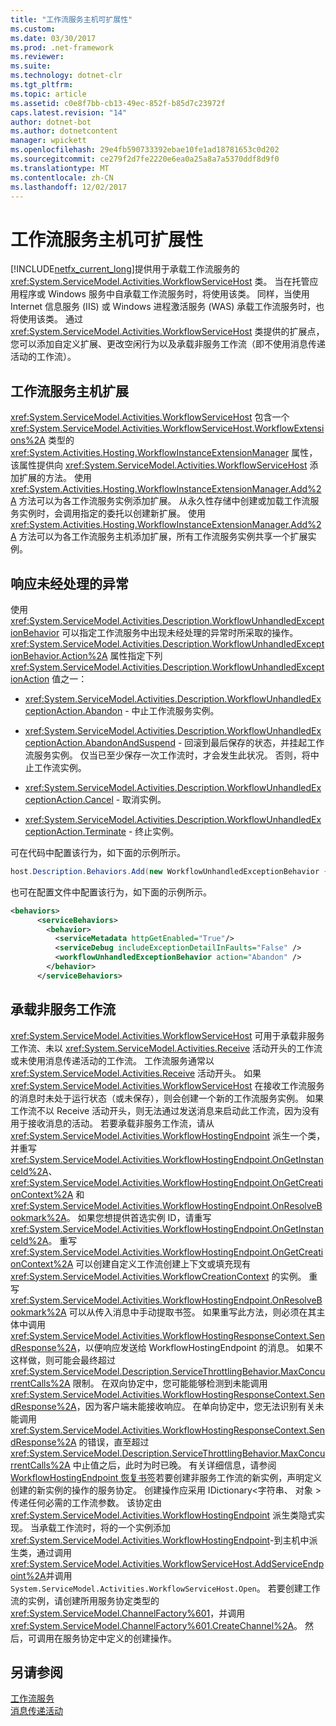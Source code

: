 ```yaml
---
title: "工作流服务主机可扩展性"
ms.custom: 
ms.date: 03/30/2017
ms.prod: .net-framework
ms.reviewer: 
ms.suite: 
ms.technology: dotnet-clr
ms.tgt_pltfrm: 
ms.topic: article
ms.assetid: c0e8f7bb-cb13-49ec-852f-b85d7c23972f
caps.latest.revision: "14"
author: dotnet-bot
ms.author: dotnetcontent
manager: wpickett
ms.openlocfilehash: 29e4fb590733392ebae10fe1ad18781653c0d202
ms.sourcegitcommit: ce279f2d7fe2220e6ea0a25a8a7a5370ddf8d9f0
ms.translationtype: MT
ms.contentlocale: zh-CN
ms.lasthandoff: 12/02/2017
---
```

# <a name="workflow-service-host-extensibility"></a>工作流服务主机可扩展性
[!INCLUDE[netfx_current_long](../../../../includes/netfx-current-long-md.md)]提供用于承载工作流服务的 <xref:System.ServiceModel.Activities.WorkflowServiceHost> 类。 当在托管应用程序或 Windows 服务中自承载工作流服务时，将使用该类。 同样，当使用 Internet 信息服务 (IIS) 或 Windows 进程激活服务 (WAS) 承载工作流服务时，也将使用该类。 通过 <xref:System.ServiceModel.Activities.WorkflowServiceHost> 类提供的扩展点，您可以添加自定义扩展、更改空闲行为以及承载非服务工作流（即不使用消息传递活动的工作流）。  
  
## <a name="workflow-service-host-extensions"></a>工作流服务主机扩展  
 <xref:System.ServiceModel.Activities.WorkflowServiceHost> 包含一个 <xref:System.ServiceModel.Activities.WorkflowServiceHost.WorkflowExtensions%2A> 类型的 <xref:System.Activities.Hosting.WorkflowInstanceExtensionManager> 属性，该属性提供向 <xref:System.ServiceModel.Activities.WorkflowServiceHost> 添加扩展的方法。 使用 <xref:System.Activities.Hosting.WorkflowInstanceExtensionManager.Add%2A> 方法可以为各工作流服务实例添加扩展。 从永久性存储中创建或加载工作流服务实例时，会调用指定的委托以创建新扩展。 使用 <xref:System.Activities.Hosting.WorkflowInstanceExtensionManager.Add%2A> 方法可以为各工作流服务主机添加扩展，所有工作流服务实例共享一个扩展实例。  
  
## <a name="react-to-unhandled-exceptions"></a>响应未经处理的异常  
 使用  <xref:System.ServiceModel.Activities.Description.WorkflowUnhandledExceptionBehavior> 可以指定工作流服务中出现未经处理的异常时所采取的操作。 <xref:System.ServiceModel.Activities.Description.WorkflowUnhandledExceptionBehavior.Action%2A> 属性指定下列 <xref:System.ServiceModel.Activities.Description.WorkflowUnhandledExceptionAction> 值之一：  
  
-   <xref:System.ServiceModel.Activities.Description.WorkflowUnhandledExceptionAction.Abandon> - 中止工作流服务实例。  
  
-   <xref:System.ServiceModel.Activities.Description.WorkflowUnhandledExceptionAction.AbandonAndSuspend> - 回滚到最后保存的状态，并挂起工作流服务实例。 仅当已至少保存一次工作流时，才会发生此状况。 否则，将中止工作流实例。  
  
-   <xref:System.ServiceModel.Activities.Description.WorkflowUnhandledExceptionAction.Cancel> - 取消实例。  
  
-   <xref:System.ServiceModel.Activities.Description.WorkflowUnhandledExceptionAction.Terminate> - 终止实例。  
  
 可在代码中配置该行为，如下面的示例所示。  
  
```csharp  
host.Description.Behaviors.Add(new WorkflowUnhandledExceptionBehavior { Action = WorkflowUnhandledExceptionAction.Abandon });  
```  
  
 也可在配置文件中配置该行为，如下面的示例所示。  
  
```xml
<behaviors>  
      <serviceBehaviors>  
        <behavior>  
          <serviceMetadata httpGetEnabled="True"/>  
          <serviceDebug includeExceptionDetailInFaults="False" />  
          <workflowUnhandledExceptionBehavior action="Abandon" />        
        </behavior>  
      </serviceBehaviors>  
```  
  
## <a name="hosting-non-service-workflows"></a>承载非服务工作流  
 <xref:System.ServiceModel.Activities.WorkflowServiceHost> 可用于承载非服务工作流、未以 <xref:System.ServiceModel.Activities.Receive> 活动开头的工作流或未使用消息传递活动的工作流。 工作流服务通常以 <xref:System.ServiceModel.Activities.Receive> 活动开头。 如果 <xref:System.ServiceModel.Activities.WorkflowServiceHost> 在接收工作流服务的消息时未处于运行状态（或未保存），则会创建一个新的工作流服务实例。 如果工作流不以 Receive 活动开头，则无法通过发送消息来启动此工作流，因为没有用于接收消息的活动。 若要承载非服务工作流，请从 <xref:System.ServiceModel.Activities.WorkflowHostingEndpoint> 派生一个类，并重写 <xref:System.ServiceModel.Activities.WorkflowHostingEndpoint.OnGetInstanceId%2A>、<xref:System.ServiceModel.Activities.WorkflowHostingEndpoint.OnGetCreationContext%2A> 和 <xref:System.ServiceModel.Activities.WorkflowHostingEndpoint.OnResolveBookmark%2A>。 如果您想提供首选实例 ID，请重写 <xref:System.ServiceModel.Activities.WorkflowHostingEndpoint.OnGetInstanceId%2A>。 重写 <xref:System.ServiceModel.Activities.WorkflowHostingEndpoint.OnGetCreationContext%2A> 可以创建自定义工作流创建上下文或填充现有 <xref:System.ServiceModel.Activities.WorkflowCreationContext> 的实例。 重写 <xref:System.ServiceModel.Activities.WorkflowHostingEndpoint.OnResolveBookmark%2A> 可以从传入消息中手动提取书签。 如果重写此方法，则必须在其主体中调用 <xref:System.ServiceModel.Activities.WorkflowHostingResponseContext.SendResponse%2A>，以便响应发送给 WorkflowHostingEndpoint 的消息。 如果不这样做，则可能会最终超过 <xref:System.ServiceModel.Description.ServiceThrottlingBehavior.MaxConcurrentCalls%2A> 限制。 在双向协定中，您可能能够检测到未能调用 <xref:System.ServiceModel.Activities.WorkflowHostingResponseContext.SendResponse%2A>，因为客户端未能接收响应。 在单向协定中，您无法识别有关未能调用 <xref:System.ServiceModel.Activities.WorkflowHostingResponseContext.SendResponse%2A> 的错误，直至超过 <xref:System.ServiceModel.Description.ServiceThrottlingBehavior.MaxConcurrentCalls%2A> 中止值之后，此时为时已晚。 有关详细信息，请参阅[WorkflowHostingEndpoint 恢复书签](../../../../docs/framework/windows-workflow-foundation/samples/workflowhostingendpoint-resume-bookmark.md)若要创建非服务工作流的新实例，声明定义创建的新实例的操作的服务协定。 创建操作应采用 IDictionary\<字符串、 对象 > 传递任何必需的工作流参数。 该协定由 <xref:System.ServiceModel.Activities.WorkflowHostingEndpoint> 派生类隐式实现。 当承载工作流时，将的一个实例添加<xref:System.ServiceModel.Activities.WorkflowHostingEndpoint>-到主机中派生类，通过调用<xref:System.ServiceModel.Activities.WorkflowServiceHost.AddServiceEndpoint%2A>并调用<!--zz xref:System.ServiceModel.Activities.WorkflowServiceHost.Open%2A--> `System.ServiceModel.Activities.WorkflowServiceHost.Open`。 若要创建工作流的实例，请创建所用服务协定类型的 <xref:System.ServiceModel.ChannelFactory%601>，并调用 <xref:System.ServiceModel.ChannelFactory%601.CreateChannel%2A>。 然后，可调用在服务协定中定义的创建操作。  
  
## <a name="see-also"></a>另请参阅  
 [工作流服务](../../../../docs/framework/wcf/feature-details/workflow-services.md)  
 [消息传递活动](../../../../docs/framework/wcf/feature-details/messaging-activities.md)
